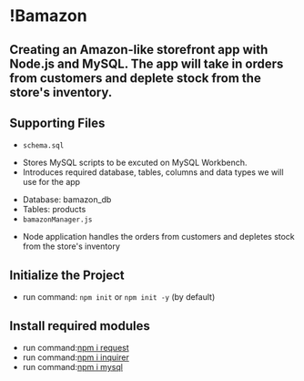 # !Bamazon
## Creating an Amazon-like storefront app with Node.js and MySQL. The app will take in orders from customers and deplete stock from the store's inventory.

## Supporting Files
* `schema.sql`
- Stores MySQL scripts to be excuted on MySQL Workbench.
- Introduces required database, tables, columns and data types we will use for the app
* Database: bamazon_db
* Tables: products
* `bamazonManager.js`
- Node application handles the orders from customers and depletes stock from the store's inventory

## Initialize the Project
* run command: `npm init` or `npm init -y` (by default)

## Install required modules
* run command:[npm i request](https://www.npmjs.com/package/request)
* run command:[npm i inquirer](https://www.npmjs.com/package/inquirer/v/5.0.1)
* run command:[npm i mysql](https://www.npmjs.com/package/mysql)



